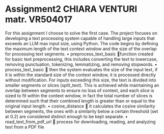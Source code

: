 # Assignment2 CHIARA VENTURI matr. VR504017
For this assignment I choose to solve the first case.
The project focuses on developing a text processing system capable of handling large inputs that exceeds an LLM max input size, using Python.
The code begins by defining the maximum length of the text context window and the size of the overlap for processing text segments.
•	preprocess_text_basic function created for basic text preprocessing, this includes converting the text to lowercase, removing punctuation, tokenizing, lemmatizing, and removing stopwords.
•	process_text_basic  then the system evaluates the size of the input text, if it is within the standard size of the context window, it is processed directly without modification. For inputs exceeding this size, the text is divided into smaller segments or slices (split_text). This is achieved while maintaining an overlap between segments to ensure no loss of context, and each slice is sized to fit within the context window, in fact the total number of slices is determined such that their combined length is greater than or equal to the original input length.
•	cosine_distance  it calculates the cosine similarity between segments, the ones with a similarity below a certain threshold (set at 0.2) are considered distinct enough to be kept separate.
•	read_text_from_pdf_url  process for downloading, reading, and analyzing text from a PDF file
